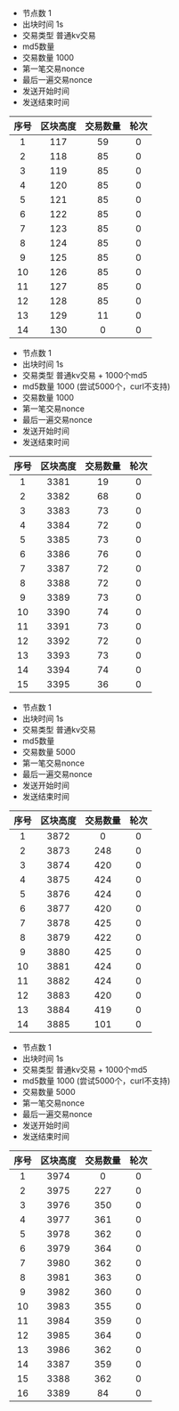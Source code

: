 
- 节点数      1
- 出块时间    1s
- 交易类型    普通kv交易
- md5数量    
- 交易数量    1000
- 第一笔交易nonce   
- 最后一遍交易nonce 
- 发送开始时间 
- 发送结束时间 


|  序号   |  区块高度 | 交易数量  |  轮次   |
| :----: | :------: | :----:  | :----:  |
|   1    |     117  |  59     |    0    |
|   2    |     118  |  85     |    0    |
|   3    |     119  |  85     |    0    |
|   4    |     120  |  85     |    0    |
|   5    |     121  |  85     |    0    |
|   6    |     122  |  85     |    0    |
|   7    |     123  |  85     |    0    |
|   8    |     124  |  85     |    0    |
|   9    |     125  |  85     |    0    |
|   10   |     126  |  85     |    0    |
|   11   |     127  |  85     |    0    |
|   12   |     128  |  85     |    0    |
|   13   |     129  |  11     |    0    |
|   14   |     130  |  0      |    0    |






- 节点数      1
- 出块时间    1s
- 交易类型    普通kv交易 + 1000个md5
- md5数量    1000  (尝试5000个，curl不支持)
- 交易数量    1000
- 第一笔交易nonce   
- 最后一遍交易nonce 
- 发送开始时间 
- 发送结束时间 


|  序号   |  区块高度 | 交易数量  |  轮次   |
| :----: | :------: | :----:  | :----:  |
|   1    |     3381 |  19     |    0    |
|   2    |     3382 |  68     |    0    |
|   3    |     3383 |  73     |    0    |
|   4    |     3384 |  72     |    0    |
|   5    |     3385 |  73     |    0    |
|   6    |     3386 |  76     |    0    |
|   7    |     3387 |  72     |    0    |
|   8    |     3388 |  72     |    0    |
|   9    |     3389 |  73     |    0    |
|   10   |     3390 |  74     |    0    |
|   11   |     3391 |  73     |    0    |
|   12   |     3392 |  72     |    0    |
|   13   |     3393 |  73     |    0    |
|   14   |     3394 |  74     |    0    |
|   15   |     3395 |  36     |    0    |




- 节点数      1
- 出块时间    1s
- 交易类型    普通kv交易
- md5数量    
- 交易数量    5000
- 第一笔交易nonce   
- 最后一遍交易nonce 
- 发送开始时间 
- 发送结束时间 


|  序号   |  区块高度 | 交易数量  |  轮次   |
| :----: | :------: | :----:  | :----:  |
|   1    |   3872   |  0      |   0     | 
|   2    |   3873   |  248    |   0     | 
|   3    |   3874   |  420    |   0     | 
|   4    |   3875   |  424    |   0     | 
|   5    |   3876   |  424    |   0     | 
|   6    |   3877   |  420    |   0     | 
|   7    |   3878   |  425    |   0     | 
|   8    |   3879   |  422    |   0     | 
|   9    |   3880   |  425    |   0     | 
|   10   |   3881   |  424    |   0     | 
|   11   |   3882   |  424    |   0     | 
|   12   |   3883   |  420    |   0     | 
|   13   |   3884   |  419    |   0     | 
|   14   |   3885   |  101    |   0     | 




- 节点数      1
- 出块时间    1s
- 交易类型    普通kv交易 + 1000个md5
- md5数量    1000  (尝试5000个，curl不支持)
- 交易数量    5000
- 第一笔交易nonce   
- 最后一遍交易nonce 
- 发送开始时间 
- 发送结束时间 


|  序号   |  区块高度 | 交易数量 |  轮次   |
| :----: | :------: | :----:  | :----:  |
|   1    |     3974 |  0      |    0    |
|   2    |     3975 |  227    |    0    |
|   3    |     3976 |  350    |    0    |
|   4    |     3977 |  361    |    0    |
|   5    |     3978 |  362    |    0    |
|   6    |     3979 |  364    |    0    |
|   7    |     3980 |  362    |    0    |
|   8    |     3981 |  363    |    0    |
|   9    |     3982 |  360    |    0    |
|   10   |     3983 |  355    |    0    |
|   11   |     3984 |  359    |    0    |
|   12   |     3985 |  364    |    0    |
|   13   |     3986 |  362    |    0    |
|   14   |     3387 |  359    |    0    |
|   15   |     3388 |  362    |    0    |
|   16   |     3389 |  84     |    0    |